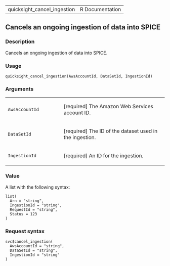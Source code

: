 <table style="width: 100%;">
<tbody>
<tr class="odd">
<td>quicksight_cancel_ingestion</td>
<td style="text-align: right;">R Documentation</td>
</tr>
</tbody>
</table>

## Cancels an ongoing ingestion of data into SPICE

### Description

Cancels an ongoing ingestion of data into SPICE.

### Usage

    quicksight_cancel_ingestion(AwsAccountId, DataSetId, IngestionId)

### Arguments

<table>
<colgroup>
<col style="width: 35%" />
<col style="width: 65%" />
</colgroup>
<tbody>
<tr class="odd">
<td><code
id="quicksight_cancel_ingestion_:_AwsAccountId">AwsAccountId</code></td>
<td><p>[required] The Amazon Web Services account ID.</p></td>
</tr>
<tr class="even">
<td><code
id="quicksight_cancel_ingestion_:_DataSetId">DataSetId</code></td>
<td><p>[required] The ID of the dataset used in the ingestion.</p></td>
</tr>
<tr class="odd">
<td><code
id="quicksight_cancel_ingestion_:_IngestionId">IngestionId</code></td>
<td><p>[required] An ID for the ingestion.</p></td>
</tr>
</tbody>
</table>

### Value

A list with the following syntax:

    list(
      Arn = "string",
      IngestionId = "string",
      RequestId = "string",
      Status = 123
    )

### Request syntax

    svc$cancel_ingestion(
      AwsAccountId = "string",
      DataSetId = "string",
      IngestionId = "string"
    )
